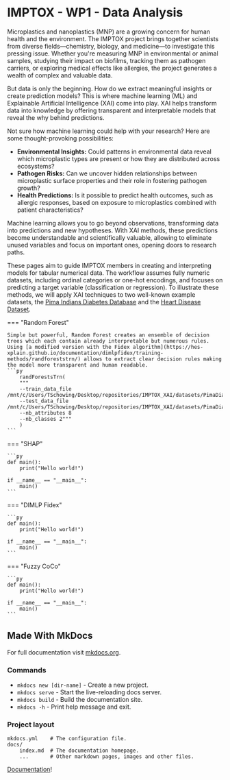 # IMPTOX - WP1 - Data Analysis

Microplastics and nanoplastics (MNP) are a growing concern for human health and the environment. The IMPTOX project brings together scientists from diverse fields—chemistry, biology, and medicine—to investigate this pressing issue. Whether you're measuring MNP in environmental or animal samples, studying their impact on biofilms, tracking them as pathogen carriers, or exploring medical effects like allergies, the project generates a wealth of complex and valuable data.

But data is only the beginning. How do we extract meaningful insights or create prediction models? This is where machine learning (ML) and Explainable Artificial Intelligence (XAI) come into play. XAI helps transform data into knowledge by offering transparent and interpretable models that reveal the why behind predictions.



Not sure how machine learning could help with your research? Here are some thought-provoking possibilities:  

- **Environmental Insights:** Could patterns in environmental data reveal which microplastic types are present or how they are distributed across ecosystems?  
- **Pathogen Risks:** Can we uncover hidden relationships between microplastic surface properties and their role in fostering pathogen growth?  
- **Health Predictions:** Is it possible to predict health outcomes, such as allergic responses, based on exposure to microplastics combined with patient characteristics?  

Machine learning allows you to go beyond observations, transforming data into predictions and new hypotheses. With XAI methods, these predictions become understandable and scientifically valuable, allowing to eliminate unused variables and focus on important ones, opening doors to research paths.  


These pages aim to guide IMPTOX members in creating and interpreting models for tabular numerical data. The workflow assumes fully numeric datasets, including ordinal categories or one-hot encodings, and focuses on predicting a target variable (classification or regression). To illustrate these methods, we will apply XAI techniques to two well-known example datasets, the [Pima Indians Diabetes Database](https://www.kaggle.com/datasets/uciml/pima-indians-diabetes-database) and the [Heart Disease Dataset](https://www.kaggle.com/datasets/johnsmith88/heart-disease-dataset).



=== "Random Forest"

    Simple but powerful, Random Forest creates an ensemble of decision trees which each contain already interpretable but numerous rules. Using [a modified version with the Fidex algorithm](https://hes-xplain.github.io/documentation/dimlpfidex/training-methods/randforeststrn/) allows to extract clear decision rules making the model more transparent and human readable. 
    ```py
        randForestsTrn(
        """
        --train_data_file /mnt/c/Users/TSchowing/Desktop/repositories/IMPTOX_XAI/datasets/PimaDiabetes/train.csv 
        --test_data_file /mnt/c/Users/TSchowing/Desktop/repositories/IMPTOX_XAI/datasets/PimaDiabetes/test.csv 
        --nb_attributes 8 
        --nb_classes 2"""
        )
    ```

=== "SHAP"

    ```py
    def main():
        print("Hello world!")

    if __name__ == "__main__":
        main()
    ```
=== "DIMLP Fidex"

    ```py
    def main():
        print("Hello world!")

    if __name__ == "__main__":
        main()
    ```
=== "Fuzzy CoCo"

    ```py
    def main():
        print("Hello world!")

    if __name__ == "__main__":
        main()
    ```




## Made With MkDocs

For full documentation visit [mkdocs.org](https://www.mkdocs.org).

### Commands

* `mkdocs new [dir-name]` - Create a new project.
* `mkdocs serve` - Start the live-reloading docs server.
* `mkdocs build` - Build the documentation site.
* `mkdocs -h` - Print help message and exit.

### Project layout

    mkdocs.yml    # The configuration file.
    docs/
        index.md  # The documentation homepage.
        ...       # Other markdown pages, images and other files.



[Documentation](https://squidfunk.github.io/mkdocs-material/getting-started/)!